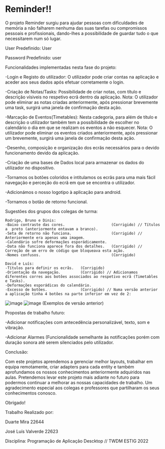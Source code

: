 # Reminder!!
  O projeto Reminder surgiu para ajudar pessoas com dificuldades de memória a não falharem nenhuma das suas tarefas ou compromissos pessoais e profissionais, dando-lhes  a possibilidade de guardar tudo o que necessitarem num só lugar.
  
  User Predefinido: User
  
  Password Predefinido: user
  

  Funcionalidades implementadas nesta fase do projeto:
  
   -Login e Registo do utilizador: O utilizador pode criar contas na aplicação e aceder aos seus dados após efetuar corretamente o login.
    
   -Criação de Notas/Tasks: Possibilidade de criar notas, com título e descrição vísiveis no respetivo ecrã dentro da aplicação.
        Nota: O utilizador pode eliminar as notas criadas anteriormente, após pressionar brevemente uma task, surgirá uma janela de confirmação desta ação.
        
   -Marcação de Eventos(Timetables): Nesta cadegoria, para além de título e descrição o utilizador também tem a possíbilidade de escolher
      no calendário o dia  em que se realizam os eventos a não esquecer.
        Nota: O utilizador pode eliminar os eventos criados anteriormente, após pressionar um brevemente, surgirá uma janela de confirmação desta ação.
      
   -Desenho, composição e organização dos ecrãs necessários para o devido funcionamento devido da aplicação.
    
   -Criação de uma bases de Dados local para armazenar os dados do utilizador no dispositivo.
    
   -Tornamos os botões coloridos e intitulamos os ecrãs para uma mais fácil navegação e perceção do ecrã em que se encontra o utilizador.
    
   -Adicionámos o nosso logotipo à aplicação para android.
    
   -Tornamos o botão de retorno funcional.
   
   
    
  Sugestões dos grupos dos colegas de turma:
  
    Rodrigo, Bruno e Dinis:
    -Baixo contraste das cores.                     (Corrigido) // Títulos a  preto (anteriormente entavam a branco).
    -Seta de retorno não funciona.                  (Corrigido) // Anteriormente era apenas uma imagem.
    -Calendário sofre deformações esporádicamente.
    -Data não funciona aparece fora dos detalhes.   (Corrigido) // Correção de um erro de código que bloqueava esta ação.
    -Nomes confusos.                                (Corrigido)
      
    David e Luís:
    -Títulos para definir os ecrãs.   (Corrigido)
    -Orientação da navegação.         (Corrigido) // Adicionamos diferentes corres aos botões associados ao respetivo ecrã (Timetables e Tasks).
    -Deformações esporádicas do calendário.
    -Excesso de botões.               (Corrigido) // Numa versão anterior a aplicação tinha 4 botões na parte inferior em vez de 2:
 ![image](https://user-images.githubusercontent.com/92276078/176796655-7f29264c-8588-41a1-8b49-5c86c642af87.png)
 ![image](https://user-images.githubusercontent.com/92276078/176796709-e1294298-a68c-4295-a102-0b22d45e87d2.png)
  (Exemplos de versão anterior)



  Propostas de trabalho futuro:
   
   -Adicionar notificações com antecedência personalizável, texto, som e vibração.
   
   -Adicionar Alarmes (Funcionalidade semelhante às notificações porém com duração sonora até serem silenciados pelo utilizador.



  Conclusão:
  
  Com este projetos aprendemos a gerenciar melhor layouts, trabalhar em equipa remotamente, criar adapters para cada entity e também aprofundamos os nossos conhecimentos anteriormente adquiridos nas aulas.
  Pretendemos levar este projeto mais adiante no futuro para podermos continuar a melhorar as nossas capacidades de trabalho.
  Um agradecimento especial aos colegas e professores que partilharam os seus conhecimentos conosco.
  
  Obrigado!
  
  
  
  Trabalho Realizado por:
  
  Duarte Mira         22644
  
  José Luís Valverde  22623
  
  Disciplina: Programação de Aplicação Descktop   //  TWDM ESTIG 2022
